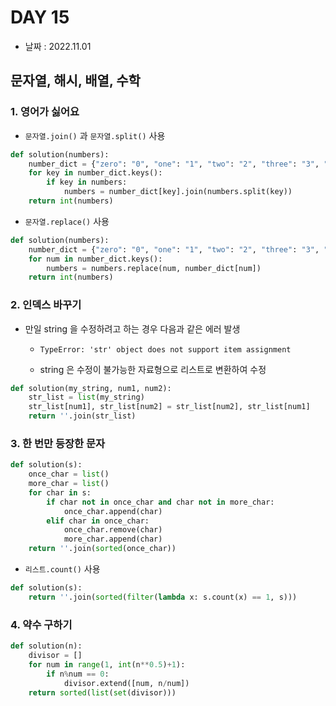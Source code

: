 # DAY 15

- 날짜 : 2022.11.01



## 문자열, 해시, 배열, 수학

### 1. 영어가 싫어요

- `문자열.join()` 과 `문자열.split()` 사용

```python
def solution(numbers):
    number_dict = {"zero": "0", "one": "1", "two": "2", "three": "3", "four": "4", "five": "5", "six": "6", "seven": "7", "eight": "8", "nine": "9"}
    for key in number_dict.keys():
        if key in numbers:
            numbers = number_dict[key].join(numbers.split(key)) 
    return int(numbers)
```

- `문자열.replace()` 사용

```python
def solution(numbers):
    number_dict = {"zero": "0", "one": "1", "two": "2", "three": "3", "four": "4", "five": "5", "six": "6", "seven": "7", "eight": "8", "nine": "9"}
    for num in number_dict.keys():
        numbers = numbers.replace(num, number_dict[num])
    return int(numbers)
```



### 2. 인덱스 바꾸기

- 만일 string 을 수정하려고 하는 경우 다음과 같은 에러 발생

  - `TypeError: 'str' object does not support item assignment`

  - string 은 수정이 불가능한 자료형으로 리스트로 변환하여 수정

```python
def solution(my_string, num1, num2):
    str_list = list(my_string)
    str_list[num1], str_list[num2] = str_list[num2], str_list[num1]
    return ''.join(str_list)
```



### 3. 한 번만 등장한 문자

```python
def solution(s):
    once_char = list()
    more_char = list()
    for char in s:
        if char not in once_char and char not in more_char:
            once_char.append(char)
        elif char in once_char:
            once_char.remove(char)
            more_char.append(char)
    return ''.join(sorted(once_char))
```

- `리스트.count()` 사용

```python
def solution(s):
    return ''.join(sorted(filter(lambda x: s.count(x) == 1, s)))
```



### 4. 약수 구하기


```python
def solution(n):
    divisor = []
    for num in range(1, int(n**0.5)+1):
        if n%num == 0:
            divisor.extend([num, n/num])
    return sorted(list(set(divisor)))
```

